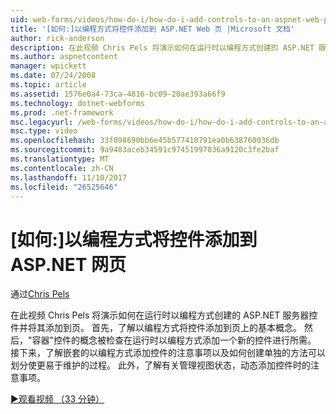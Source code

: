 ```yaml
---
uid: web-forms/videos/how-do-i/how-do-i-add-controls-to-an-aspnet-web-page-programmatically
title: '[如何:]以编程方式将控件添加到 ASP.NET Web 页 |Microsoft 文档'
author: rick-anderson
description: 在此视频 Chris Pels 将演示如何在运行时以编程方式创建的 ASP.NET 服务器控件并将其添加到页。 首先，了解基本概念，o...
ms.author: aspnetcontent
manager: wpickett
ms.date: 07/24/2008
ms.topic: article
ms.assetid: 1576e0a4-73ca-4816-bc09-20ae393a66f9
ms.technology: dotnet-webforms
ms.prod: .net-framework
msc.legacyurl: /web-forms/videos/how-do-i/how-do-i-add-controls-to-an-aspnet-web-page-programmatically
msc.type: video
ms.openlocfilehash: 33f098690bb6e45b577410791ea0b638760036db
ms.sourcegitcommit: 9a9483aceb34591c97451997036a9120c3fe2baf
ms.translationtype: MT
ms.contentlocale: zh-CN
ms.lasthandoff: 11/10/2017
ms.locfileid: "26525646"
---
```

<a name="how-do-i-add-controls-to-an-aspnet-web-page-programmatically"></a>[如何:]以编程方式将控件添加到 ASP.NET 网页
====================
通过[Chris Pels](https://twitter.com/chrispels)

在此视频 Chris Pels 将演示如何在运行时以编程方式创建的 ASP.NET 服务器控件并将其添加到页。 首先，了解以编程方式将控件添加到页上的基本概念。 然后，"容器"控件的概念被检查在运行时以编程方式添加一个新的控件进行所需。 接下来，了解嵌套的以编程方式添加控件的注意事项以及如何创建单独的方法可以划分使更易于维护的过程。 此外，了解有关管理视图状态，动态添加控件时的注意事项。

[&#9654;观看视频 （33 分钟）](https://channel9.msdn.com/Blogs/ASP-NET-Site-Videos/how-do-i-add-controls-to-an-aspnet-web-page-programmatically)
